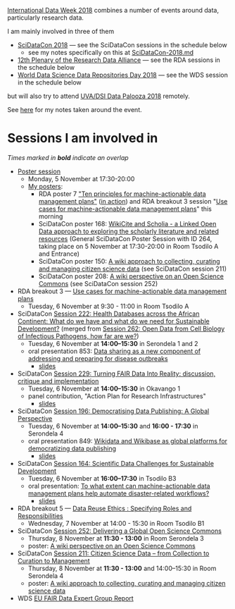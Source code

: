 [International Data Week 2018](http://internationaldataweek.org/programme-overview) combines a number of events around data, particularly research data.

I am mainly involved in three of them
- [SciDataCon 2018](https://www.scidatacon.org/IDW2018/programme/) &mdash; see the SciDataCon sessions in the schedule below
  - see my notes specifically on this at [SciDataCon-2018.md](SciDataCon-2018.md)
- [12th Plenary of the Research Data Alliance](http://www.internationaldataweek.org/rda-12th-plenary) &mdash; see the RDA sessions in the schedule below
- [World Data Science Data Repositories Day 2018](https://www.icsu-wds.org/events/wds-events/data-repositories-day-2018) &mdash; see the WDS session in the schedule below

but will also try to attend [UVA/DSI Data Palooza 2018](https://dsi.virginia.edu/datapalooza2018) remotely.

See [here](https://github.com/Daniel-Mietchen/events/issues/211) for my notes taken around the event.

# Sessions I am involved in

*Times marked in **bold** indicate an overlap*

- [Poster session](https://www.scidatacon.org/IDW2018/posters/)
  - Monday, 5 November at 17:30-20:00
  - [My posters](https://www.wikidata.org/wiki/User:Daniel_Mietchen/International_Data_Week_2018): 
    - RDA poster 7 ["Ten principles for machine-actionable data management plans"](https://www.rd-alliance.org/rdas-12th-plenary-poster-session) ([in action](https://twitter.com/GigaScience/status/1059447556684607488)) and RDA breakout 3 session "[Use cases for machine-actionable data management plans](https://www.rd-alliance.org/wg-dmp-common-standards-rda-12th-plenary-meeting)" this morning
    - SciDataCon poster 168: [WikiCite and Scholia - a Linked Open Data approach to exploring the scholarly literature and related resources](https://www.scidatacon.org/IDW2018/sessions/264/poster/168/) (General SciDataCon Poster Session with ID 264, taking place on 5 November at 17:30-20:00 in Room Tsodilo A and Entrance)
    - SciDataCon poster 150: [A wiki approach to collecting, curating and managing citizen science data](https://www.scidatacon.org/IDW2018/sessions/211/poster/150/) (see SciDataCon session 211)
    - SciDataCon poster 208: [A wiki perspective on an Open Science Commons](https://www.scidatacon.org/IDW2018/sessions/252/poster/208/) (see SciDataCon session 252)
- RDA breakout 3 &mdash; [Use cases for machine-actionable data management plans](https://www.rd-alliance.org/wg-dmp-common-standards-rda-12th-plenary-meeting)
  - Tuesday, 6 November at 9:30 - 11:00 in Room Tsodilo A
- SciDataCon [Session 222: Health Databases across the African Continent: What do we have and what do we need for Sustainable Development?](https://www.scidatacon.org/IDW2018/sessions/222/) (merged from [Session 262: Open Data from Cell Biology of Infectious Pathogens, how far are we?](https://www.scidatacon.org/IDW2018/sessions/262/))
  - Tuesday, 6 November at **14:00–15:30** in Serondela 1 and 2
  - oral presentation 853: [Data sharing as a new component of addressing and preparing for disease outbreaks](https://www.scidatacon.org/IDW2018/sessions/262/paper/853/) 
    - [slides](https://github.com/Daniel-Mietchen/events/blob/master/SciDataCon-2018-data-sharing.md)
- SciDataCon [Session 229: Turning FAIR Data Into Reality: discussion, critique and implementation](https://www.scidatacon.org/IDW2018/sessions/229/)
  - Tuesday, 6 November at **14:00–15:30** in Okavango 1
  - panel contribution, "Action Plan for Research Infrastructures"
    - [slides](https://drive.google.com/file/d/1xpSt52_I-EspQl4x_ttI5XxaWqp_W6Vz/view?usp=sharing)
- SciDataCon [Session 196: Democratising Data Publishing: A Global Perspective](https://www.scidatacon.org/IDW2018/sessions/196/)
  - Tuesday, 6 November at **14:00–15:30** and **16:00 - 17:30** in Serondela 4
  - oral presentation 849: [Wikidata and Wikibase as global platforms for democratizing data publishing](https://www.scidatacon.org/IDW2018/sessions/196/paper/849/)
    - [slides](https://docs.google.com/presentation/d/1lqrgbA-Z0BQmkXDqDZtdR6EbHqDl0MM9POeyqmHG6KE/edit)
- SciDataCon [Session 164: Scientific Data Challenges for Sustainable Development](https://www.scidatacon.org/IDW2018/sessions/164/)
  - Tuesday, 6 November at **16:00–17:30** in Tsodilo B3
  - oral presentation: [To what extent can machine-actionable data management plans help automate disaster-related workflows?](https://www.scidatacon.org/IDW2018/sessions/164/paper/926/)
    - [slides](SciDataCon-2018-maDMPs-for-disaster-data-management.md)
- RDA breakout 5 &mdash; [Data Reuse Ethics : Specifying Roles and Responsibilities](https://www.rd-alliance.org/ig-ethics-and-social-aspects-data-rda-12th-plenary-meeting)
  - Wednesday, 7 November at 14:00 - 15:30 in Room Tsodilo B1
- SciDataCon [Session 252: Delivering a Global Open Science Commons](https://www.scidatacon.org/IDW2018/sessions/252/)
  - Thursday, 8 November at **11:30 - 13:00** in Room Serondela 3
  - poster: [A wiki perspective on an Open Science Commons](https://www.scidatacon.org/IDW2018/sessions/252/poster/208/)
- SciDataCon [Session 211: Citizen Science Data – from Collection to Curation to Management](https://www.scidatacon.org/IDW2018/sessions/211/)
  - Thursday, 8 November at **11:30 - 13:00** and 14:00–15:30 in Room Serondela 4
  - poster: [A wiki approach to collecting, curating and managing citizen science data](https://www.scidatacon.org/IDW2018/sessions/211/poster/150/)
- WDS [EU FAIR Data Expert Group Report](https://www.icsu-wds.org/files/data-repositories-day-draft-agenda.pdf)
